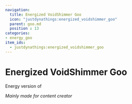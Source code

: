 ```yaml
---
navigation:
  title: Energized VoidShimmer Goo
  icon: "justdynathings:energized_voidshimmer_goo"
  parent: goo.md
  position : 13
categories:
- energy_goo
item_ids:
  - justdynathings:energized_voidshimmer_goo
---
```


# Energized VoidShimmer Goo

Energy version of <ItemLink id="justdirethings:gooblock_tier3"/>

*Mainly made for content creator*

<RecipeFor id="justdynathings:energized_voidshimmer_goo" />